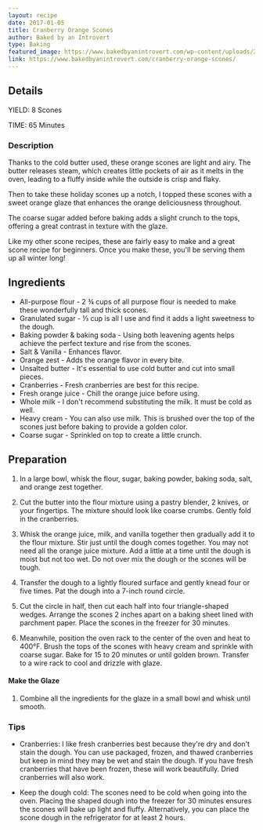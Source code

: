 ```yaml
---
layout: recipe
date: 2017-01-05
title: Cranberry Orange Scones
author: Baked by an Introvert
type: Baking
featured_image: https://www.bakedbyanintrovert.com/wp-content/uploads/2014/11/Cranberry-Orange-Scones-photo.webp
link: https://www.bakedbyanintrovert.com/cranberry-orange-scones/
---
```

## Details

YIELD: 8 Scones

TIME: 65 Minutes

### Description
Thanks to the cold butter used, these orange scones are light and airy. The butter releases steam, which creates little pockets of air as it melts in the oven, leading to a fluffy inside while the outside is crisp and flaky.

Then to take these holiday scones up a notch, I topped these scones with a sweet orange glaze that enhances the orange deliciousness throughout.

The coarse sugar added before baking adds a slight crunch to the tops, offering a great contrast in texture with the glaze.

Like my other scone recipes, these are fairly easy to make and a great scone recipe for beginners. Once you make these, you'll be serving them up all winter long!

## Ingredients

* All-purpose flour - 2 ¾ cups of all purpose flour is needed to make these wonderfully tall and thick scones.
* Granulated sugar - ⅓ cup is all I use and find it adds a light sweetness to the dough.
* Baking powder & baking soda - Using both leavening agents helps achieve the perfect texture and rise from the scones.
* Salt & Vanilla - Enhances flavor.
* Orange zest - Adds the orange flavor in every bite.
* Unsalted butter - It's essential to use cold butter and cut into small pieces.
* Cranberries - Fresh cranberries are best for this recipe.
* Fresh orange juice - Chill the orange juice before using.
* Whole milk - I don't recommend substituting the milk. It must be cold as well.
* Heavy cream - You can also use milk. This is brushed over the top of the scones just before baking to provide a golden color.
* Coarse sugar - Sprinkled on top to create a little crunch.

## Preparation

1. In a large bowl, whisk the flour, sugar, baking powder, baking soda, salt, and orange zest together.

1. Cut the butter into the flour mixture using a pastry blender, 2 knives, or your fingertips. The mixture should look like coarse crumbs. Gently fold in the cranberries.

1. Whisk the orange juice, milk, and vanilla together then gradually add it to the flour mixture. Stir just until the dough comes together. You may not need all the orange juice mixture. Add a little at a time until the dough is moist but not too wet. Do not over mix the dough or the scones will be tough.

1. Transfer the dough to a lightly floured surface and gently knead four or five times. Pat the dough into a 7-inch round circle.

1. Cut the circle in half, then cut each half into four triangle-shaped wedges. Arrange the scones 2 inches apart on a baking sheet lined with parchment paper. Place the scones in the freezer for 30 minutes.

1. Meanwhile, position the oven rack to the center of the oven and heat to 400°F.
Brush the tops of the scones with heavy cream and sprinkle with coarse sugar. Bake for 15 to 20 minutes or until golden brown. Transfer to a wire rack to cool and drizzle with glaze.

#### Make the Glaze
1. Combine all the ingredients for the glaze in a small bowl and whisk until smooth.

### Tips
* Cranberries: I like fresh cranberries best because they're dry and don't stain the dough. You can use packaged, frozen, and thawed cranberries but keep in mind they may be wet and stain the dough. If you have fresh cranberries that have been frozen, these will work beautifully. Dried cranberries will also work.

* Keep the dough cold: The scones need to be cold when going into the oven. Placing the shaped dough into the freezer for 30 minutes ensures the scones will bake up light and fluffy. Alternatively, you can place the scone dough in the refrigerator for at least 2 hours.

